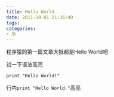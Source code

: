 ```yaml
---
title: Hello World
date: 2011-10-01 21:36:49
tags:
categories: 
- 杂
---
```

程序猿的第一篇文章大抵都是Hello World吧

试一下语法高亮
```
print "Hello World!"
```


行内``print "Hello World."``高亮
